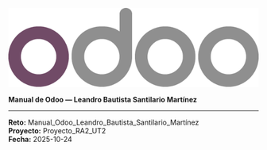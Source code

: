 ![Logo_de_Odoo](../assets/img/01-portada/odoo_logo.png)

**Manual de Odoo — Leandro Bautista Santilario Martínez**
___
**Reto:** Manual_Odoo_Leandro_Bautista_Santilario_Martínez  
**Proyecto:** Proyecto_RA2_UT2  
**Fecha:** 2025-10-24
